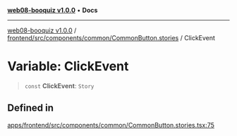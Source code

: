 [**web08-booquiz v1.0.0**](../../../../../../README.md) • **Docs**

***

[web08-booquiz v1.0.0](../../../../../../modules.md) / [frontend/src/components/common/CommonButton.stories](../README.md) / ClickEvent

# Variable: ClickEvent

> `const` **ClickEvent**: `Story`

## Defined in

[apps/frontend/src/components/common/CommonButton.stories.tsx:75](https://github.com/boostcampwm-2024/web08-BooQuiz/blob/070f8cd9fc8f2112d3401f93894ddd08f59e2916/apps/frontend/src/components/common/CommonButton.stories.tsx#L75)
